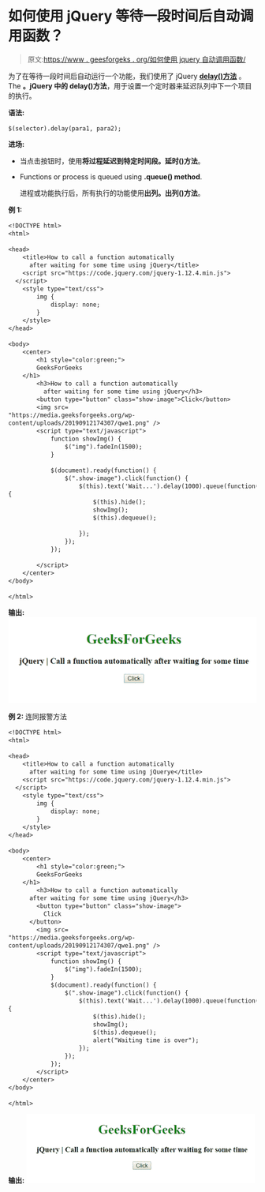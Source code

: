 # 如何使用 jQuery 等待一段时间后自动调用函数？

> 原文:[https://www . geesforgeks . org/如何使用 jquery 自动调用函数/](https://www.geeksforgeeks.org/how-to-call-a-function-automatically-after-waiting-for-some-time-using-jquery/)

为了在等待一段时间后自动运行一个功能，我们使用了 jQuery [**delay()方法**](https://www.geeksforgeeks.org/jquery-delay-with-examples/) 。
The **。jQuery 中的 delay()方法**，用于设置一个定时器来延迟队列中下一个项目的执行。

**语法:**

```
$(selector).delay(para1, para2);
```

**进场:**

*   当点击按钮时，使用**将过程延迟到特定时间段。延时()方法**。
*   Functions or process is queued using **.queue() method**.

    进程或功能执行后，所有执行的功能使用**出列。出列()方法**。

**例 1:**

```
<!DOCTYPE html>
<html>

<head>
    <title>How to call a function automatically 
      after waiting for some time using jQuery</title>
    <script src="https://code.jquery.com/jquery-1.12.4.min.js">
  </script>
    <style type="text/css">
        img {
            display: none;
        }
    </style>
</head>

<body>
    <center>
        <h1 style="color:green;"> 
        GeeksForGeeks 
    </h1>
        <h3>How to call a function automatically 
          after waiting for some time using jQuery</h3>
        <button type="button" class="show-image">Click</button>
        <img src=
"https://media.geeksforgeeks.org/wp-content/uploads/20190912174307/qwe1.png" />
        <script type="text/javascript">
            function showImg() {
                $("img").fadeIn(1500);
            }

            $(document).ready(function() {
                $(".show-image").click(function() {
                    $(this).text('Wait...').delay(1000).queue(function() {
                        $(this).hide();
                        showImg();
                        $(this).dequeue();

                    });
                });
            });

        </script>
    </center>
</body>

</html>
```

**输出:**
![](img/194dee3f29c763e5b7c65adac35782c1.png)

**例 2:** 连同报警方法

```
<!DOCTYPE html>
<html>

<head>
    <title>How to call a function automatically 
      after waiting for some time using jQuerye</title>
    <script src="https://code.jquery.com/jquery-1.12.4.min.js">
  </script>
    <style type="text/css">
        img {
            display: none;
        }
    </style>
</head>

<body>
    <center>
        <h1 style="color:green;"> 
        GeeksForGeeks 
    </h1>
        <h3>How to call a function automatically 
      after waiting for some time using jQuery</h3>
        <button type="button" class="show-image">
          Click
      </button>
        <img src=
"https://media.geeksforgeeks.org/wp-content/uploads/20190912174307/qwe1.png" />
        <script type="text/javascript">
            function showImg() {
                $("img").fadeIn(1500);
            }
            $(document).ready(function() {
                $(".show-image").click(function() {
                    $(this).text('Wait...').delay(1000).queue(function() {
                        $(this).hide();
                        showImg();
                        $(this).dequeue();
                        alert("Waiting time is over");
                    });
                });
            });
        </script>
    </center>
</body>

</html>
```

**输出:**
![](img/6a7628b06f6edc9d5781f219a9813484.png)